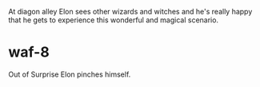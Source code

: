 At diagon alley Elon sees other wizards and witches and he's really happy that he gets to experience this wonderful and magical scenario.

# waf-8
Out of Surprise Elon pinches himself.